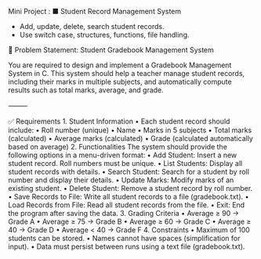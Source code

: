 Mini Project :
■ Student Record Management System
- Add, update, delete, search student records.
- Use switch case, structures, functions, file handling.



📌 Problem Statement: Student Gradebook Management System

You are required to design and implement a Gradebook Management System in C.
This system should help a teacher manage student records, including their marks in multiple subjects, and automatically compute results such as total marks, average, and grade.

⸻

✅ Requirements
	1.	Student Information
	•	Each student record should include:
	•	Roll number (unique)
	•	Name
	•	Marks in 5 subjects
	•	Total marks (calculated)
	•	Average marks (calculated)
	•	Grade (calculated automatically based on average)
	2.	Functionalities
The system should provide the following options in a menu-driven format:
	•	Add Student: Insert a new student record. Roll numbers must be unique.
	•	List Students: Display all student records with details.
	•	Search Student: Search for a student by roll number and display their details.
	•	Update Marks: Modify marks of an existing student.
	•	Delete Student: Remove a student record by roll number.
	•	Save Records to File: Write all student records to a file (gradebook.txt).
	•	Load Records from File: Read all student records from the file.
	•	Exit: End the program after saving the data.
	3.	Grading Criteria
	•	Average ≥ 90 → Grade A
	•	Average ≥ 75 → Grade B
	•	Average ≥ 60 → Grade C
	•	Average ≥ 40 → Grade D
	•	Average < 40 → Grade F
	4.	Constraints
	•	Maximum of 100 students can be stored.
	•	Names cannot have spaces (simplification for input).
	•	Data must persist between runs using a text file (gradebook.txt).
